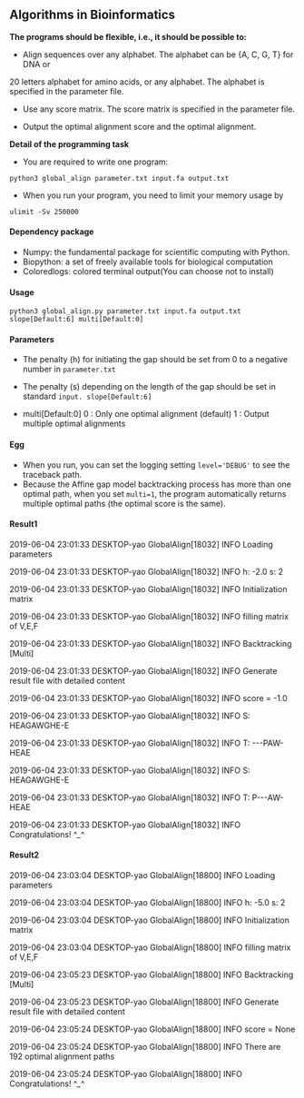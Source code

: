 ## Algorithms in Bioinformatics
**The programs should be flexible, i.e., it should be possible to:**

* Align sequences over any alphabet. The alphabet can be {A, C, G, T} for DNA or 

20 letters alphabet for amino acids, or any alphabet. The alphabet is specified in the 
parameter file.

* Use any score matrix. The score matrix is specified in the parameter file.

* Output the optimal alignment score and the optimal alignment.


**Detail of the programming task**

* You are required to write one program:

    
```
python3 global_align parameter.txt input.fa output.txt
```


* When you run your program, you need to limit your memory usage by

```
ulimit -Sv 250000
```

#### Dependency package

* Numpy: the fundamental package for scientific computing with Python.
* Biopython: a set of freely available tools for biological computation
* Coloredlogs: colored terminal output(You can choose not to install)


#### Usage



```
python3 global_align.py parameter.txt input.fa output.txt slope[Default:6] multi[Default:0]
```


#### Parameters

* The penalty (h) for initiating the gap should be set from 0 to a negative number in `parameter.txt`

* The penalty (s) depending on the length of the gap should be set in standard `input. slope[Default:6]`
* multi[Default:0]
0 : Only one optimal alignment (default)
1 : Output multiple optimal alignments

#### Egg

* When you run, you can set the logging setting `level='DEBUG'` to see the traceback path. 
* Because the Affine gap model backtracking process has more than one optimal path, when you set `multi=1`, the program automatically returns multiple optimal paths (the optimal score is the same).

#### Result1

2019-06-04 23:01:33 DESKTOP-yao GlobalAlign[18032] INFO Loading parameters

2019-06-04 23:01:33 DESKTOP-yao GlobalAlign[18032] INFO h: -2.0	s: 2

2019-06-04 23:01:33 DESKTOP-yao GlobalAlign[18032] INFO Initialization matrix

2019-06-04 23:01:33 DESKTOP-yao GlobalAlign[18032] INFO filling matrix of V,E,F

2019-06-04 23:01:33 DESKTOP-yao GlobalAlign[18032] INFO Backtracking [Multi]

2019-06-04 23:01:33 DESKTOP-yao GlobalAlign[18032] INFO Generate result file with detailed content

2019-06-04 23:01:33 DESKTOP-yao GlobalAlign[18032] INFO score = -1.0

2019-06-04 23:01:33 DESKTOP-yao GlobalAlign[18032] INFO S: HEAGAWGHE-E

2019-06-04 23:01:33 DESKTOP-yao GlobalAlign[18032] INFO T: ---PAW-HEAE

2019-06-04 23:01:33 DESKTOP-yao GlobalAlign[18032] INFO S: HEAGAWGHE-E

2019-06-04 23:01:33 DESKTOP-yao GlobalAlign[18032] INFO T: P---AW-HEAE

2019-06-04 23:01:33 DESKTOP-yao GlobalAlign[18032] INFO Congratulations! ^*_*^

#### Result2

2019-06-04 23:03:04 DESKTOP-yao GlobalAlign[18800] INFO Loading parameters

2019-06-04 23:03:04 DESKTOP-yao GlobalAlign[18800] INFO h: -5.0	s: 2

2019-06-04 23:03:04 DESKTOP-yao GlobalAlign[18800] INFO Initialization matrix

2019-06-04 23:03:04 DESKTOP-yao GlobalAlign[18800] INFO filling matrix of V,E,F

2019-06-04 23:05:23 DESKTOP-yao GlobalAlign[18800] INFO Backtracking [Multi]

2019-06-04 23:05:23 DESKTOP-yao GlobalAlign[18800] INFO Generate result file with detailed content

2019-06-04 23:05:24 DESKTOP-yao GlobalAlign[18800] INFO score = None

2019-06-04 23:05:24 DESKTOP-yao GlobalAlign[18800] INFO There are 192 optimal alignment paths

2019-06-04 23:05:24 DESKTOP-yao GlobalAlign[18800] INFO Congratulations! ^*_*^